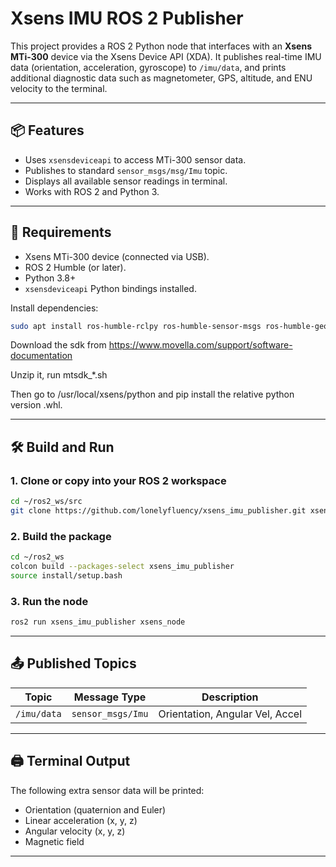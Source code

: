 # Xsens IMU ROS 2 Publisher
This project provides a ROS 2 Python node that interfaces with an **Xsens MTi-300** device via the Xsens Device API (XDA). It publishes real-time IMU data (orientation, acceleration, gyroscope) to `/imu/data`, and prints additional diagnostic data such as magnetometer, GPS, altitude, and ENU velocity to the terminal.

---

## 📦 Features

- Uses `xsensdeviceapi` to access MTi-300 sensor data.
- Publishes to standard `sensor_msgs/msg/Imu` topic.
- Displays all available sensor readings in terminal.
- Works with ROS 2 and Python 3.

---

## 🚀 Requirements

- Xsens MTi-300 device (connected via USB).
- ROS 2 Humble (or later).
- Python 3.8+
- `xsensdeviceapi` Python bindings installed.

Install dependencies:

```bash
sudo apt install ros-humble-rclpy ros-humble-sensor-msgs ros-humble-geometry-msgs
```

Download the sdk from https://www.movella.com/support/software-documentation

Unzip it, run mtsdk_*.sh

Then go to /usr/local/xsens/python and pip install the relative python version .whl.

---

## 🛠️ Build and Run

### 1. Clone or copy into your ROS 2 workspace

```bash
cd ~/ros2_ws/src
git clone https://github.com/lonelyfluency/xsens_imu_publisher.git xsens_imu_publisher
```

### 2. Build the package

```bash
cd ~/ros2_ws
colcon build --packages-select xsens_imu_publisher
source install/setup.bash
```

### 3. Run the node

```bash
ros2 run xsens_imu_publisher xsens_node
```

---

## 📤 Published Topics

| Topic       | Message Type         | Description                        |
|-------------|----------------------|------------------------------------|
| `/imu/data` | `sensor_msgs/Imu`    | Orientation, Angular Vel, Accel    |

---

## 🖨️ Terminal Output

The following extra sensor data will be printed:

- Orientation (quaternion and Euler)
- Linear acceleration (x, y, z)
- Angular velocity (x, y, z)
- Magnetic field

---
